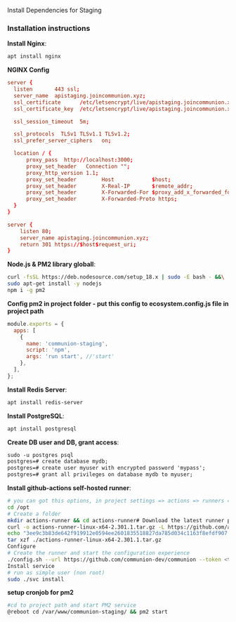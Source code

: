 Install Dependencies for Staging
<a name="ubuntuinstall"></a>
### Installation instructions

**Install Nginx**:
```sh
apt install nginx
```
**NGINX Config**
```conf
server {
  listen       443 ssl;
  server_name  apistaging.joincommunion.xyz;
  ssl_certificate      /etc/letsencrypt/live/apistaging.joincommunion.xyz/fullchain.pem;
  ssl_certificate_key  /etc/letsencrypt/live/apistaging.joincommunion.xyz/privkey.pem;

  ssl_session_timeout  5m;

  ssl_protocols  TLSv1 TLSv1.1 TLSv1.2;
  ssl_prefer_server_ciphers   on;

  location / {
      proxy_pass  http://localhost:3000;
      proxy_set_header   Connection "";
      proxy_http_version 1.1;
      proxy_set_header        Host            $host;
      proxy_set_header        X-Real-IP       $remote_addr;
      proxy_set_header        X-Forwarded-For $proxy_add_x_forwarded_for;
      proxy_set_header        X-Forwarded-Proto https;
  }
}

server {
    listen 80;
    server_name apistaging.joincommunion.xyz;
    return 301 https://$host$request_uri;
}
```

**Node.js & PM2 library globall**:

```sh
curl -fsSL https://deb.nodesource.com/setup_18.x | sudo -E bash - &&\
sudo apt-get install -y nodejs
npm i -g pm2
```
**Config pm2 in project folder - put this config to ecosystem.config.js file in project path**
```js
module.exports = {
  apps: [
    {
      name: 'communion-staging',
      script: 'npm',
      args: 'run start', //'start'
    },
  ],
};
```

**Install Redis Server**:

```sh
apt install redis-server
```

**Install PostgreSQL**:

```sh
apt install postgresql
```

**Create DB user and DB, grant access**:
```txt
sudo -u postgres psql
postgres=# create database mydb;
postgres=# create user myuser with encrypted password 'mypass';
postgres=# grant all privileges on database mydb to myuser;
```
**Install github-actions self-hosted runner**:
```sh
# you can got this options, in project settings => actions => runners => add self-hosted runner
cd /opt
# Create a folder
mkdir actions-runner && cd actions-runner# Download the latest runner package
curl -o actions-runner-linux-x64-2.301.1.tar.gz -L https://github.com/actions/runner/releases/download/v2.301.1/actions-runner-linux-x64-2.301.1.tar.gz# Optional: Validate the hash
echo "3ee9c3b83de642f919912e0594ee2601835518827da785d034c1163f8efdf907  actions-runner-linux-x64-2.301.1.tar.gz" | shasum -a 256 -c# Extract the installer
tar xzf ./actions-runner-linux-x64-2.301.1.tar.gz
Configure
# Create the runner and start the configuration experience
./config.sh --url https://github.com/communion-dev/communion --token <token>
Install service
# run as simple user (non root)
sudo ./svc install
```

**setup cronjob for pm2**
```sh
#cd to project path and start PM2 service
@reboot cd /var/www/communion-staging/ && pm2 start
```

